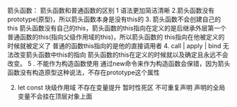 箭头函数：
  箭头函数和普通函数的区别
    1 语法更加简洁清晰
    2.箭头函数没有prototype(原型)，所以箭头函数本身是没有this的
     <!-- 箭头函数
       let a = () => {};
       console.log(a.prototype);  undefined
     普通函数
        function a() {};
        console.log(a.prototype);  {constructor:f} -->
    3. 箭头函数不会创建自己的this
       箭头函数没有自己的this，箭头函数的this指向在定义的是后继承外层第一个普通函数的this(指向父级作用域的this)，所以箭头函数的
       this指向在他被定义的时候就被定义了
       普通的函数this指向的是他的直接调用者
    4. call | apply | bind 无法改变箭头函数中this的指向  箭头函数的this在定义的时候就以及确定且永远不会改变。
    5 . 不能作为构造函数使用
         通过new命令来作为构造函数会保错，因为箭头函数没有构造原型这种说法，不存在prototype这个属性



2. let const
   块级作用域
   不存在变量提升
   暂时性死区
   不可重复声明
   声明的全局变量不会挂在顶层对象上面
   


